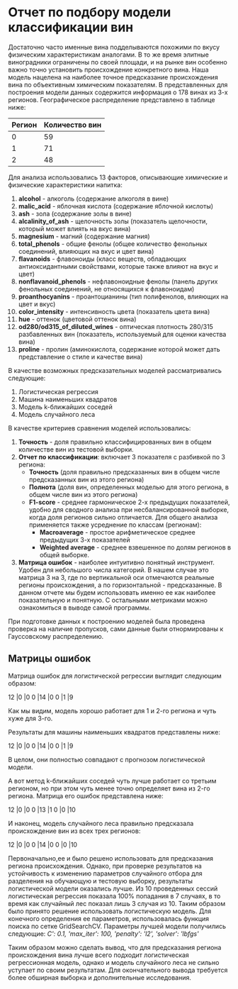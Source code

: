 
# Отчет по подбору модели классификации вин

Достаточно часто именные вина подделываются похожими по вкусу физическим характеристикам аналогами. В то же время элитные виноградники ограничены по своей площади, и на рынке вин особенно важно точно установить происхождение конкретного вина. Наша модель нацелена на наиболее точное предсказание происхождения вина по объективным химическим показателям. В представленных для построения модели данных содержится информация о 178 винах из 3-х регионов. Географическое распределение представлено в таблице ниже:

| Регион | Количество вин |
|--------|----------------|
| 0      | 59             |
| 1      | 71             |
| 2      | 48             |

Для анализа использовались 13 факторов, описывающие химические и физические характеристики напитка:
1. **alcohol** - алкоголь (содержание алкоголя в вине)
2. **malic_acid** - яблочная кислота (содержание яблочной кислоты)
3. **ash** - зола (содержание золы в вине)
4. **alcalinity_of_ash** - щелочность золы (показатель щелочности, который может влиять на вкус вина)
5. **magnesium** - магний (содержание магния)
6. **total_phenols** - общие фенолы (общее количество фенольных соединений, влияющих на вкус и цвет вина)
7. **flavanoids** - флавоноиды (класс веществ, обладающих антиоксидантными свойствами, которые также влияют на вкус и цвет)
8. **nonflavanoid_phenols** - нефлавоноидные фенолы (панель других фенольных соединений, не относящихся к флавоноидам)
9. **proanthocyanins** - проантоцианины (тип полифенолов, влияющих на цвет и вкус)
10. **color_intensity** - интенсивность цвета (показатель цвета вина)
11. **hue** - оттенок (цветовой оттенок вина)
12. **od280/od315_of_diluted_wines** - оптическая плотность 280/315 разбавленных вин (показатель, используемый для оценки качества вина)
13. **proline** - пролин (аминокислота, содержание которой может дать представление о стиле и качестве вина)

В качестве возможных предсказательных моделей рассматривались следующие:
1. Логистическая регрессия
2. Машина наименьших квадратов
3. Модель k-ближайших соседей
4. Модель случайного леса

В качестве критериев сравнения моделей использовались:
1. **Точность** - доля правильно классифицированных вин в общем количестве вин из тестовой выборки.
2. **Отчет по классификации**: включает 3 показателя с разбивкой по 3 региона:
   - **Точность** (доля правильно предсказанных вин в общем числе предсказанных вин из этого региона)
   - **Полнота** (доля вин, определенных моделью для этого региона, в общем числе вин из этого региона)
   - **F1-score** - среднее гармоническое 2-х предыдущих показателей, удобно для сводного анализа при несбалансированной выборке, когда доля регионов сильно отличается. Для общего анализа применяется также усреднение по классам (регионам):
     - **Macroaverage** - простое арифметическое среднее предыдущих 3-х показателей
     - **Weighted average** - среднее взвешенное по долям регионов в общей выборке.
3. **Матрица ошибок** - наиболее интуитивно понятный инструмент. Удобен для небольшого числа категорий. В нашем случае это матрица 3 на 3, где по вертикальной оси отмечаются реальные регионы происхождения, а по горизонтальной - предсказанные. В данном отчете мы будем использовать именно ее как наиболее показательную и понятную. С остальными метриками можно ознакомиться в выводе самой программы.

При подготовке данных к построению моделей была проведена проверка на наличие пропусков, сами данные были отнормированы к Гауссовскому распределению.

## Матрицы ошибок

Матрица ошибок для логистической регрессии выглядит следующим образом:


12 |0 |0
0 |14 |0
0 |1 |9



Как мы видим, модель хорошо работает для 1 и 2-го региона и чуть хуже для 3-го.

Результаты для машины наименьших квадратов представлены ниже:

12 |0 |0
0 |14 |0
0 |1 |9


В целом, они полностью совпадают с прогнозом логистической модели.

А вот метод k-ближайших соседей чуть лучше работает со третьим регионом, но при этом чуть менее точно определяет вина из 2-го региона. Матрица его ошибок представлена ниже:

12 |0 |0
0 |13 |1
0 |0 |10

И наконец, модель случайного леса правильно предсказала происхождение вин из всех трех регионов:

12 |0 |0
0 |14 |0
0 |0 |10

Первоначально,ее и было решено использовать для предсказания региона происхождения. Однако, при проверке результатов на устойчивость к изменению параметров случайного отбора для разделения на обучающую и тестовую выборку, результаты логистической модели оказались лучше. Из 10 проведенных сессий логистическая регрессия показала 100% попадания в 7 случаях, в то время как случайный лес показал лишь 3 случая из 10.
Таким образом было принято решение использовать логистическую модель. Для конечного определения ее параметров, использовалась функция поиска по сетке GridSearchCV.   Параметры лучшей модели получились следующие:
*C': 0.1, 'max_iter': 100, 'penalty': 'l2', 'solver': 'lbfgs'*

Таким образом можно сделать вывод, что для предсказания региона происхождения вина лучше всего подходит логистическая регрессионная модель, однако и модель случайного леса не сильно уступает  по своим результатам. Для окончательного вывода требуется более обширная выборка и дополнительные исследования.
